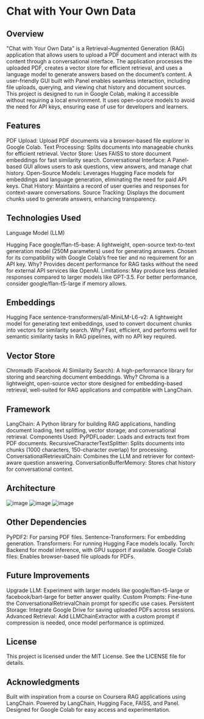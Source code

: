 # Chat with Your Own Data
## Overview
"Chat with Your Own Data" is a Retrieval-Augmented Generation (RAG) application that allows users to upload a PDF document and interact with its content through a conversational interface. The application processes the uploaded PDF, creates a vector store for efficient retrieval, and uses a language model to generate answers based on the document’s content. A user-friendly GUI built with Panel enables seamless interaction, including file uploads, querying, and viewing chat history and document sources.
This project is designed to run in Google Colab, making it accessible without requiring a local environment. It uses open-source models to avoid the need for API keys, ensuring ease of use for developers and learners.
## Features

PDF Upload: Upload PDF documents via a browser-based file explorer in Google Colab.
Text Processing: Splits documents into manageable chunks for efficient retrieval.
Vector Store: Uses FAISS to store document embeddings for fast similarity search.
Conversational Interface: A Panel-based GUI allows users to ask questions, view answers, and manage chat history.
Open-Source Models: Leverages Hugging Face models for embeddings and language generation, eliminating the need for paid API keys.
Chat History: Maintains a record of user queries and responses for context-aware conversations.
Source Tracking: Displays the document chunks used to generate answers, enhancing transparency.

## Technologies Used
Language Model (LLM)

Hugging Face google/flan-t5-base: A lightweight, open-source text-to-text generation model (250M parameters) used for generating answers. Chosen for its compatibility with Google Colab’s free tier and no requirement for an API key.
Why? Provides decent performance for RAG tasks without the need for external API services like OpenAI.
Limitations: May produce less detailed responses compared to larger models like GPT-3.5. For better performance, consider google/flan-t5-large if memory allows.

## Embeddings

Hugging Face sentence-transformers/all-MiniLM-L6-v2: A lightweight model for generating text embeddings, used to convert document chunks into vectors for similarity search.
Why? Fast, efficient, and performs well for semantic similarity tasks in RAG pipelines, with no API key required.


## Vector Store

Chromadb (Facebook AI Similarity Search): A high-performance library for storing and searching document embeddings.
Why? Chroma is a lightweight, open-source vector store designed for embedding-based retrieval, well-suited for RAG applications and compatible with LangChain.


## Framework

LangChain: A Python library for building RAG applications, handling document loading, text splitting, vector storage, and conversational retrieval.
Components Used:
PyPDFLoader: Loads and extracts text from PDF documents.
RecursiveCharacterTextSplitter: Splits documents into chunks (1000 characters, 150-character overlap) for processing.
ConversationalRetrievalChain: Combines the LLM and retriever for context-aware question answering.
ConversationBufferMemory: Stores chat history for conversational context.

## Architecture
![image](https://github.com/user-attachments/assets/d5d26486-285b-4761-9d9d-5b080ef10f6c)
![image](https://github.com/user-attachments/assets/be19755c-b3c7-40bf-9f84-b9e1bf1e004e)
![image](https://github.com/user-attachments/assets/18354702-84ab-4581-a618-a7c7a0597a29)

## Other Dependencies

PyPDF2: For parsing PDF files.
Sentence-Transformers: For embedding generation.
Transformers: For running Hugging Face models locally.
Torch: Backend for model inference, with GPU support if available.
Google Colab files: Enables browser-based file uploads for PDFs.

## Future Improvements

Upgrade LLM: Experiment with larger models like google/flan-t5-large or facebook/bart-large for better answer quality.
Custom Prompts: Fine-tune the ConversationalRetrievalChain prompt for specific use cases.
Persistent Storage: Integrate Google Drive for saving uploaded PDFs across sessions.
Advanced Retrieval: Add LLMChainExtractor with a custom prompt if compression is needed, once model performance is optimized.

## License
This project is licensed under the MIT License. See the LICENSE file for details.
## Acknowledgments

Built with inspiration from a course on Coursera RAG applications using LangChain.
Powered by LangChain, Hugging Face, FAISS, and Panel.
Designed for Google Colab for easy access and experimentation.


